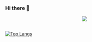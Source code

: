 ### Hi there 👋

<!--
**LHZ-922/LHZ-922** is a ✨ _special_ ✨ repository because its `README.md` (this file) appears on your GitHub profile.

Here are some ideas to get you started:

- 🔭 I’m currently working on ...
- 🌱 I’m currently learning ...
- 👯 I’m looking to collaborate on ...
- 🤔 I’m looking for help with ...
- 💬 Ask me about ...
- 📫 How to reach me: ...
- 😄 Pronouns: ...
- ⚡ Fun fact: ...
-->
<div align=center>
<img src=https://github-readme-stats.vercel.app/api?username=LHZ-922&show_icons=true&theme=transparent>
</div>
</br>

[![Top Langs](https://github-readme-stats.vercel.app/api/top-langs/?username=LHZ-922&layout=compact&text_color=daf7dc&bg_color=151515)](https://github.com/LHZ-922/github-readme-stats)

